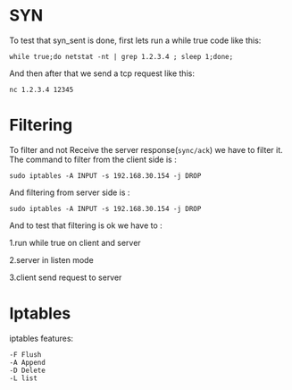 # SYN
To test that syn_sent is done, first lets run a while true code like this:

~~~
while true;do netstat -nt | grep 1.2.3.4 ; sleep 1;done;
~~~

And then after that we send a tcp request like this:
~~~
nc 1.2.3.4 12345
~~~

# Filtering
To filter and not Receive the server response(```sync/ack```) we have to filter it. The command to filter from the client side is :
~~~
sudo iptables -A INPUT -s 192.168.30.154 -j DROP
~~~
And filtering from server side is :
~~~
sudo iptables -A INPUT -s 192.168.30.154 -j DROP
~~~

And to test that filtering is ok we have to :

1.run while true on client and server

2.server in listen mode

3.client send request to server


# Iptables
iptables features:
~~~
-F Flush
-A Append
-D Delete
-L list
~~~